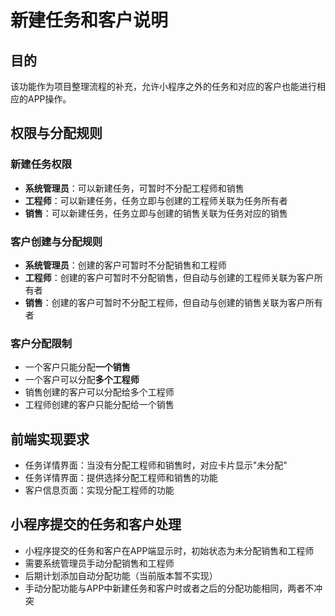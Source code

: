 # 新建任务和客户说明

## 目的
该功能作为项目整理流程的补充，允许小程序之外的任务和对应的客户也能进行相应的APP操作。

## 权限与分配规则

### 新建任务权限
- **系统管理员**：可以新建任务，可暂时不分配工程师和销售
- **工程师**：可以新建任务，任务立即与创建的工程师关联为任务所有者
- **销售**：可以新建任务，任务立即与创建的销售关联为任务对应的销售

### 客户创建与分配规则
- **系统管理员**：创建的客户可暂时不分配销售和工程师
- **工程师**：创建的客户可暂时不分配销售，但自动与创建的工程师关联为客户所有者
- **销售**：创建的客户可暂时不分配工程师，但自动与创建的销售关联为客户所有者

### 客户分配限制
- 一个客户只能分配**一个销售**
- 一个客户可以分配**多个工程师**
- 销售创建的客户可以分配给多个工程师
- 工程师创建的客户只能分配给一个销售

## 前端实现要求
- 任务详情界面：当没有分配工程师和销售时，对应卡片显示"未分配"
- 任务详情界面：提供选择分配工程师和销售的功能
- 客户信息页面：实现分配工程师的功能

## 小程序提交的任务和客户处理
- 小程序提交的任务和客户在APP端显示时，初始状态为未分配销售和工程师
- 需要系统管理员手动分配销售和工程师
- 后期计划添加自动分配功能（当前版本暂不实现）
- 手动分配功能与APP中新建任务和客户时或者之后的分配功能相同，两者不冲突